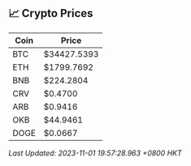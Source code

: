 ## 📈 Crypto Prices

| Coin | Price |
| ---- | ----- |
| BTC | $34427.5393 |
| ETH | $1799.7692 |
| BNB | $224.2804 |
| CRV | $0.4700 |
| ARB | $0.9416 |
| OKB | $44.9461 |
| DOGE | $0.0667 |

_Last Updated: 2023-11-01 19:57:28.963 +0800 HKT_